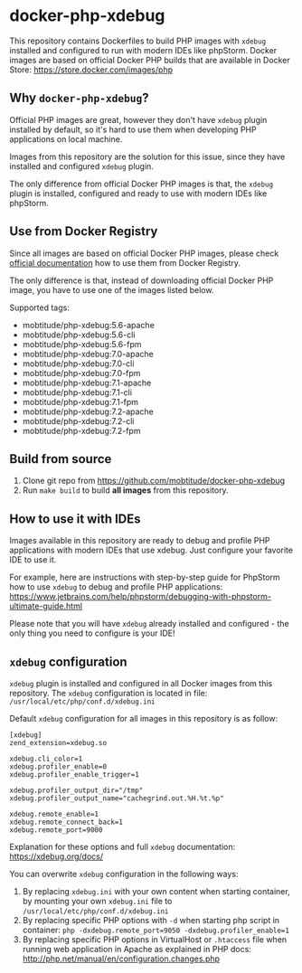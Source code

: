 docker-php-xdebug
=================
This repository contains Dockerfiles to build PHP images with `xdebug` installed and configured to run with modern IDEs like phpStorm.
Docker images are based on official Docker PHP builds that are available in Docker Store: <https://store.docker.com/images/php>

Why `docker-php-xdebug`?
----------------------
Official PHP images are great, however they don't have `xdebug` plugin installed by default, so it's hard to use them when developing PHP applications on local machine.

Images from this repository are the solution for this issue, since they have installed and configured `xdebug` plugin.

The only difference from official Docker PHP images is that, the `xdebug` plugin is installed, configured and ready to use with modern IDEs like phpStorm.

Use from Docker Registry
--------------------------
Since all images are based on official Docker PHP images, please check [official documentation](https://store.docker.com/images/php) how to use them from Docker Registry.

The only difference is that, instead of downloading official Docker PHP image, you have to use one of the images listed below.

Supported tags:

* mobtitude/php-xdebug:5.6-apache
* mobtitude/php-xdebug:5.6-cli
* mobtitude/php-xdebug:5.6-fpm
* mobtitude/php-xdebug:7.0-apache
* mobtitude/php-xdebug:7.0-cli
* mobtitude/php-xdebug:7.0-fpm
* mobtitude/php-xdebug:7.1-apache
* mobtitude/php-xdebug:7.1-cli
* mobtitude/php-xdebug:7.1-fpm
* mobtitude/php-xdebug:7.2-apache
* mobtitude/php-xdebug:7.2-cli
* mobtitude/php-xdebug:7.2-fpm


Build from source
-------------------
1. Clone git repo from https://github.com/mobtitude/docker-php-xdebug
2. Run `make build` to build **all images** from this repository.

How to use it with IDEs
-----------------------
Images available in this repository are ready to debug and profile PHP applications with modern IDEs that use xdebug.
Just configure your favorite IDE to use it.

For example, here are instructions with step-by-step guide for PhpStorm how to use `xdebug` to debug and profile PHP applications: https://www.jetbrains.com/help/phpstorm/debugging-with-phpstorm-ultimate-guide.html

Please note that you will have `xdebug` already installed and configured - the only thing you need to configure is your IDE!


`xdebug` configuration
--------------------
`xdebug` plugin is installed and configured in all Docker images from this repository.
The `xdebug` configuration is located in file: `/usr/local/etc/php/conf.d/xdebug.ini`

Default `xdebug` configuration for all images in this repository is as follow:

	[xdebug]
	zend_extension=xdebug.so

	xdebug.cli_color=1
	xdebug.profiler_enable=0
	xdebug.profiler_enable_trigger=1

	xdebug.profiler_output_dir="/tmp"
	xdebug.profiler_output_name="cachegrind.out.%H.%t.%p"

	xdebug.remote_enable=1
	xdebug.remote_connect_back=1
	xdebug.remote_port=9000
	
Explanation for these options and full `xdebug` documentation: https://xdebug.org/docs/

You can overwrite `xdebug` configuration in the following ways:

1. By replacing `xdebug.ini` with your own content when starting container, by mounting your own `xdebug.ini` file to `/usr/local/etc/php/conf.d/xdebug.ini`
2. By replacing specific PHP options with `-d` when starting php script in container: 
	`php -dxdebug.remote_port=9050 -dxdebug.profiler_enable=1` 
3. By replacing specific PHP options in VirtualHost or `.htaccess` file when running web application in Apache as explained in PHP docs: http://php.net/manual/en/configuration.changes.php